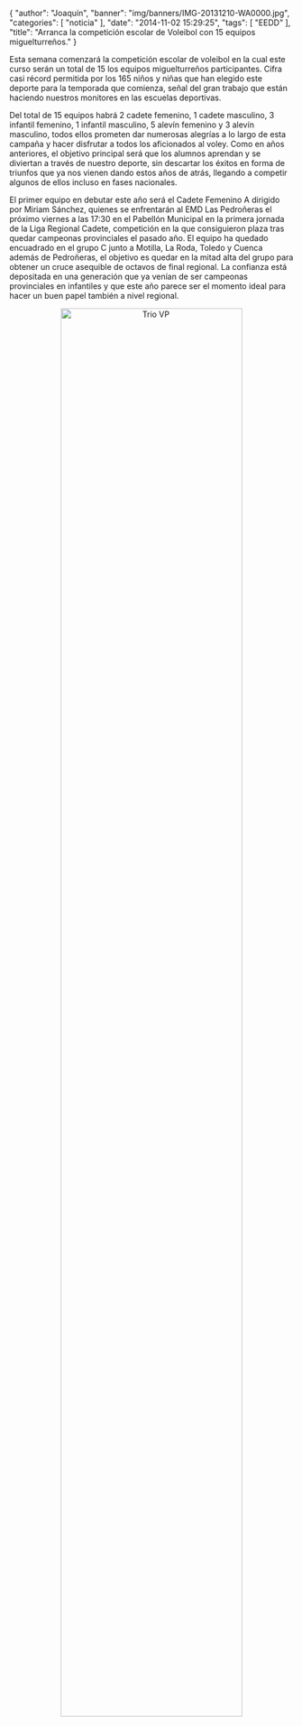 {
  "author": "Joaquín", 
  "banner": "img/banners/IMG-20131210-WA0000.jpg", 
  "categories": [
    "noticia"
  ], 
  "date": "2014-11-02 15:29:25", 
  "tags": [
    "EEDD"
  ], 
  "title": "Arranca la competición escolar de Voleibol con 15 equipos miguelturreños."
}

Esta semana comenzará la competición escolar de voleibol en la cual este curso serán un total de 15 los equipos miguelturreños participantes. Cifra casi récord permitida por los 165 niños y niñas que han elegido este deporte para la temporada que comienza, señal del gran trabajo que están haciendo nuestros monitores en las escuelas deportivas.

Del total de 15 equipos habrá 2 cadete femenino, 1 cadete masculino, 3 infantil femenino, 1 infantil masculino, 5 alevín femenino y 3 alevín masculino, todos ellos prometen dar numerosas alegrías a lo largo de esta campaña y hacer disfrutar a todos los aficionados al voley. Como en años anteriores, el objetivo principal será que los alumnos aprendan y se diviertan a través de nuestro deporte, sin descartar los éxitos en forma de triunfos que ya nos vienen dando estos años de atrás, llegando a competir algunos de ellos incluso en fases nacionales.

El primer equipo en debutar este año será el Cadete Femenino A dirigido por Miriam Sánchez, quienes se enfrentarán al EMD Las Pedroñeras el próximo viernes a las 17:30 en el Pabellón Municipal en la primera jornada de la Liga Regional Cadete, competición en la que consiguieron plaza tras quedar campeonas provinciales el pasado año. El equipo ha quedado encuadrado en el grupo C junto a Motilla, La Roda, Toledo y Cuenca además de Pedroñeras, el objetivo es quedar en la mitad alta del grupo para obtener un cruce asequible de octavos de final regional. La confianza está depositada en una generación que ya venían de ser campeonas provinciales en infantiles y que este año parece ser el momento ideal para hacer un buen papel también a nivel regional.

<center>
<a target="_new" href="http://www.advmiguelturra.org/img/banners/IMG-20131210-WA0000.jpg"> 
<img alt="Trio VP" width="80%" align="center" src="http://www.advmiguelturra.org/img/banners/IMG-20131210-WA0000.jpg"/> </a> </center>


